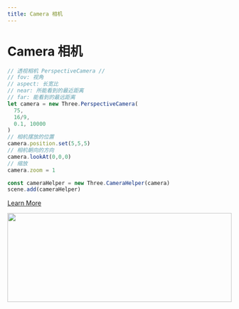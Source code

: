 ```yaml
---
title: Camera 相机
---
```


# Camera 相机

<div grid="~ cols-2 gap-4">
<div>

```javascript
// 透视相机 PerspectiveCamera // 
// fov: 视角
// aspect: 长宽比
// near: 所能看到的最近距离
// far: 能看到的最远距离
let camera = new Three.PerspectiveCamera(
  75,
  16/9,
  0.1, 10000
)
// 相机摆放的位置
camera.position.set(5,5,5) 
// 相机朝向的方向
camera.lookAt(0,0,0)
// 缩放
camera.zoom = 1
```

```javascript
const cameraHelper = new Three.CameraHelper(camera)
scene.add(cameraHelper)
```

[Learn More](https://threejs.org/manual/examples/cameras-perspective-2-scenes.html)

</div>
<div>
   <img border="rounded" src="/images/frustum-3d.svg" height="200" style="width: 100%;height: 200px; aspect-ratio: 16 / 9;">
  <ThreeJs type="CAMERA" width="426" height="200" />
</div>

</div>

<!--
描述这个
-->
